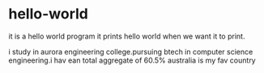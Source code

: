 # hello-world
it is a hello world program it prints hello world when we want it to print.


i study in aurora engineering college.pursuing btech in computer science engineering.i hav ean total aggregate of 60.5%
australia is my fav country
